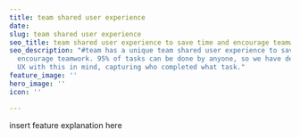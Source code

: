 ```yaml
---
title: team shared user experience
date: 
slug: team shared user experience
seo_title: team shared user experience to save time and encourage teamwork
seo_description: "#team has a unique team shared user experience to save time and
  encourage teamwork. 95% of tasks can be done by anyone, so we have designed the
  UX with this in mind, capturing who completed what task."
feature_image: ''
hero_image: ''
icon: ''

---
```

insert feature explanation here